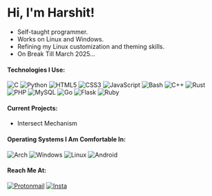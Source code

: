 ﻿#  Hi, I'm Harshit!
- Self-taught programmer.
- Works on Linux and Windows.
- Refining my Linux customization and theming skills.
- On Break Till March 2025...

#### Technologies I Use: 

 ![C](https://img.shields.io/badge/C-00599C?style=for-the-badge&logo=c&logoColor=white) ![Python](https://img.shields.io/badge/Python-3776AB?style=for-the-badge&logo=python&logoColor=white) ![HTML5](https://img.shields.io/badge/HTML5-E34F26?style=for-the-badge&logo=html5&logoColor=white)  ![CSS3](https://img.shields.io/badge/CSS3-1572B6?style=for-the-badge&logo=css3&logoColor=white) ![JavaScript](https://img.shields.io/badge/JavaScript-F7DF1E?style=for-the-badge&logo=javascript&logoColor=black) ![Bash](https://img.shields.io/badge/Shell_Script-121011?style=for-the-badge&logo=gnu-bash&logoColor=white) ![C++](https://img.shields.io/badge/C%2B%2B-00599C?style=for-the-badge&logo=c%2B%2B&logoColor=white) ![Rust](https://img.shields.io/badge/Rust-CC342D?style=for-the-badge&logo=rust&logoColor=white) ![PHP](https://img.shields.io/badge/PHP-777BB4?style=for-the-badge&logo=php&logoColor=white) ![MySQL](https://img.shields.io/badge/MySQL-257a9a?style=for-the-badge&logo=mysql&logoColor=white) ![Go](https://img.shields.io/badge/Go-00ADD8?style=for-the-badge&logo=go&logoColor=white) ![Flask](https://img.shields.io/badge/Flask-000000?style=for-the-badge&logo=flask&logoColor=white) ![Ruby](https://img.shields.io/badge/Ruby-CC342D?style=for-the-badge&logo=ruby&logoColor=white)

#### Current Projects:
- Intersect Mechanism

####  Operating Systems I Am Comfortable In:

![Arch](https://img.shields.io/badge/Arch_Linux-1793D1?style=for-the-badge&logo=arch-linux&logoColor=white) ![Windows](https://img.shields.io/badge/Windows-0078D6?style=for-the-badge&logo=windows&logoColor=white) ![Linux](https://img.shields.io/badge/Linux-FCC624?style=for-the-badge&logo=linux&logoColor=black) ![Android](https://img.shields.io/badge/Android-3DDC84?style=for-the-badge&logo=android&logoColor=white)

#### Reach Me At:

[![Protonmail](https://img.shields.io/badge/ProtonMail-8B89CC?style=for-the-badge&logo=protonmail&logoColor=white)](mailto:Ureshiii7@protonmail.com)
[![Insta](https://img.shields.io/badge/Instagram-E4405F?style=for-the-badge&logo=instagram&logoColor=white)](https://www.instagram.com/ureshiii7)
